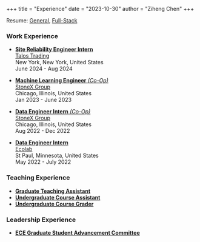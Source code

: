 +++
title = "Experience"
date = "2023-10-30"
author = "Ziheng Chen"
+++

Resume: [General](/Resume.pdf), [Full-Stack](/Resume-FS.pdf)

### Work Experience
- [**Site Reliability Engineer Intern**](talos-sre/)  
[Talos Trading](https://www.talos.com/)  
New York, New York, United States  
June 2024 - Aug 2024  

- [**Machine Learning Engineer** *(Co-Op)* ](stonex-mle/)  
[StoneX Group](https://www.stonex.com/)   
Chicago, Illinois, United States  
Jan 2023 - June 2023  
    
- [**Data Engineer Intern** *(Co-Op)* ](stonex-data-intern/)  
[StoneX Group](https://www.stonex.com/)  
Chicago, Illinois, United States  
Aug 2022 - Dec 2022  
    
- [**Data Engineer Intern**](ecolab-data-intern/)  
[Ecolab](https://www.ecolab.com/)  
St Paul, Minnesota, United States  
May 2022 - July 2022  

### Teaching Experience

- [**Graduate Teaching Assistant**](ta/)  
- [**Undergraduate Course Assistant**](ca/)  
- [**Undergraduate Course Grader**](grader/)  

### Leadership Experience
- [**ECE Graduate Student Advancement Committee**](ecegradsac/)  